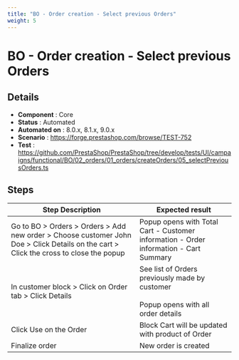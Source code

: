 ```yaml
---
title: "BO - Order creation - Select previous Orders"
weight: 5
---
```


# BO - Order creation - Select previous Orders
## Details
* **Component** : Core
* **Status** : Automated
* **Automated on** : 8.0.x, 8.1.x, 9.0.x
* **Scenario** : https://forge.prestashop.com/browse/TEST-752
* **Test** : https://github.com/PrestaShop/PrestaShop/tree/develop/tests/UI/campaigns/functional/BO/02_orders/01_orders/createOrders/05_selectPreviousOrders.ts

## Steps
| Step Description | Expected result |
| ----- | ----- |
| Go to BO > Orders > Orders > Add new order > Choose customer John Doe > Click Details on the cart > Click the cross to close the popup | Popup opens with Total Cart - Customer information - Order information - Cart Summary |
| In customer block > Click on Order tab > Click Details | See list of Orders previously made by customer<br><br>Popup opens with all order details |
| Click Use on the Order | Block Cart will be updated with product of Order |
| Finalize order | New order is created |
